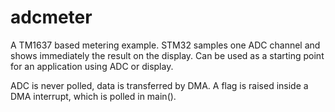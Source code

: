 # adcmeter
A TM1637 based metering example. STM32 samples one ADC channel and shows immediately the result on the display. Can be used as a starting point for an application using ADC or display. 

ADC is never polled, data is transferred by DMA. A flag is raised inside a DMA interrupt, which is polled in main().
